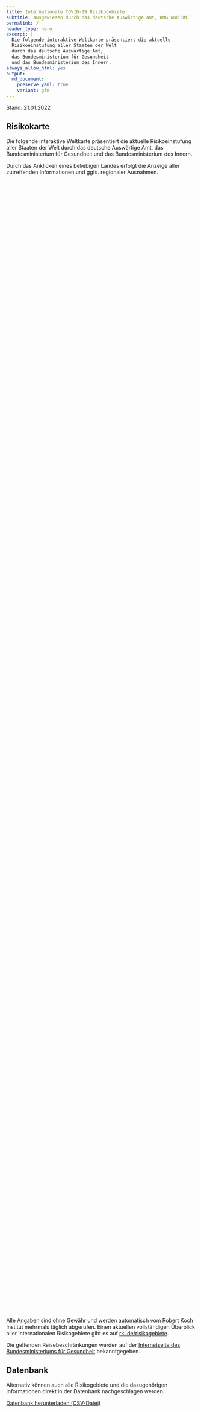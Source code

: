 ```yaml
---
title: Internationale COVID-19 Risikogebiete
subtitle: ausgewiesen durch das deutsche Auswärtige Amt, BMG und BMI
permalink: /
header_type: hero
excerpt: |
  Die folgende interaktive Weltkarte präsentiert die aktuelle
  Risikoeinstufung aller Staaten der Welt
  durch das deutsche Auswärtige Amt,
  das Bundesministerium für Gesundheit
  und das Bundesministerium des Innern.
always_allow_html: yes
output: 
  md_document:
    preserve_yaml: true
    variant: gfm
---
```


<!-- Modify _R/index_es.Rmd file instead -->

<p class="text-right font-weight-bold">

Stand: 21.01.2022

</p>

## Risikokarte

Die folgende interaktive Weltkarte präsentiert die aktuelle
Risikoeinstufung aller Staaten der Welt durch das deutsche Auswärtige
Amt, das Bundesministerium für Gesundheit und das Bundesministerium des
Innern.

<!--more-->

Durch das Anklicken eines beliebigen Landes erfolgt die Anzeige aller
zutreffenden Informationen und ggfs. regionaler Ausnahmen.

<div id="leaflet" class="leaflet html-widget" style="width:100%;height:75vh;">

</div>

<script src="https://corona-atlas.de/assets/data/locale_de.js"></script>

<script src="https://corona-atlas.de/assets/js/map.js"></script>

Alle Angaben sind ohne Gewähr und werden automatisch vom Robert Koch
Institut mehrmals täglich abgerufen. Einen aktuellen vollständigen
Überblick aller internationalen Risikogebiete gibt es auf
[rki.de/risikogebiete](https://rki.de/risikogebiete).

Die geltenden Reisebeschränkungen werden auf der [Internetseite des
Bundesministeriums für
Gesundheit](https://www.bundesgesundheitsministerium.de/coronavirus-infos-reisende)
bekanntgegeben.

## Datenbank

Alternativ können auch alle Risikogebiete und die dazugehörigen
Informationen direkt in der Datenbank nachgeschlagen werden.

<div id="reactable" class="reactable html-widget" style="width:auto;height:auto;"></div>
<script type="application/json" data-for="reactable">{"x":{"tag":{"name":"Reactable","attribs":{"data":{"Land/Region":["Afghanistan","Angola","Albanien","Andorra","Vereinigte Arabische Emirate","Argentinien","Armenien","Antigua und Barbuda","Australien","Österreich","Aserbaidschan","Burundi","Belgien","Benin","Burkina Faso","Bangladesch","Bulgarien","Bahrain","Bahamas","Bosnien und Herzegowina","Belarus","Belize","Bolivien","Brasilien","Barbados","Brunei Darussalam","Bhutan","Botsuana","Zentralafrikanische Republik","Kanada","Schweiz","Chile","China","Côte d'Ivoire","Kamerun","Kongo DR","Kongo","Kolumbien","Komoren","Cabo Verde","Costa Rica","Kuba","Zypern","Tschechische Republik","Deutschland","Dschibuti","Dominica","Dänemark","Dominikanische Republik","Algerien","Ecuador","Ägypten","Eritrea","Spanien","Estland","Äthiopien","Finnland","Fidschi","Frankreich","Mikronesien","Gabun","Vereinigtes Königreich","Georgien","Ghana","Guinea","Gambia","Guinea-Bissau","Äquatorialguinea","Griechenland","Grenada","Guatemala","Guyana","Hongkong","Honduras","Kroatien","Haiti","Ungarn","Indonesien","Indien","Irland","Iran","Irak","Island","Israel","Italien","Jamaika","Jordanien","Japan","Kasachstan","Kenia","Kirgisistan","Kambodscha","Kiribati","St. Kitts und Nevis","Südkorea","Kuwait","Laos","Libanon","Liberia","Libyen","St. Lucia","Liechtenstein","Sri Lanka","Lesotho","Litauen","Luxemburg","Lettland","Marokko","Monaco","Moldau","Madagaskar","Malediven","Mexiko","Marshallinseln","Nordmazedonien","Mali","Malta","Myanmar","Montenegro","Mongolei","Mosambik","Mauretanien","Mauritius","Malawi","Malaysia","Namibia","Niger","Nigeria","Nicaragua","Niue","Niederlande","Norwegen","Nepal","Nauru","Neuseeland","Oman","Pakistan","Panama","Peru","Philippinen","Palau","Papua-Neuguinea","Polen","Korea (Demokratische Volksrepublik)","Portugal","Paraguay","Katar","Rumänien","Russische Föderation","Ruanda","Saudi-Arabien","Sudan","Senegal","Singapur","Salomoninseln","Sierra Leone","El Salvador","San Marino","Somalia","Serbien","Südsudan","São Tomé und Príncipe","Surinam","Slowakei","Slowenien","Schweden","Eswatini","Seychellen","Syrische Arabische Republik","Tschad","Togo","Thailand","Tadschikistan","Turkmenistan","Timor Leste","Tonga","Trinidad und Tobago","Tunesien","Türkei","Tuvalu","Tansania","Uganda","Ukraine","Uruguay","Vereinigte Staaten","Usbekistan","Vatikanstadt","St. Vincent und die Grenadinen","Venezuela","Vietnam","Vanuatu","Samoa","Kosovo","Jemen","Südafrika","Sambia","Simbabwe"],"Risikoeinstufung":["Kein Risikogebiet","Hochrisikogebiet","Hochrisikogebiet","Hochrisikogebiet","Hochrisikogebiet","Hochrisikogebiet","Kein Risikogebiet","Hochrisikogebiet","Hochrisikogebiet","Hochrisikogebiet","Kein Risikogebiet","Hochrisikogebiet","Hochrisikogebiet","Hochrisikogebiet","Hochrisikogebiet","Kein Risikogebiet","Hochrisikogebiet","Hochrisikogebiet","Hochrisikogebiet","Hochrisikogebiet","Hochrisikogebiet","Hochrisikogebiet","Hochrisikogebiet","Hochrisikogebiet","Hochrisikogebiet","Kein Risikogebiet","Hochrisikogebiet","Hochrisikogebiet","Hochrisikogebiet","Hochrisikogebiet","Hochrisikogebiet","Hochrisikogebiet","Kein Risikogebiet","Hochrisikogebiet","Hochrisikogebiet","Kein Risikogebiet","Hochrisikogebiet","Hochrisikogebiet","Hochrisikogebiet","Hochrisikogebiet","Hochrisikogebiet","Kein Risikogebiet","Hochrisikogebiet","Hochrisikogebiet",null,"Hochrisikogebiet","Hochrisikogebiet","Hochrisikogebiet","Hochrisikogebiet","Hochrisikogebiet","Hochrisikogebiet","Hochrisikogebiet","Hochrisikogebiet","Hochrisikogebiet","Hochrisikogebiet","Hochrisikogebiet","Hochrisikogebiet","Hochrisikogebiet","Hochrisikogebiet","Kein Risikogebiet","Hochrisikogebiet","Hochrisikogebiet","Hochrisikogebiet","Hochrisikogebiet","Hochrisikogebiet","Hochrisikogebiet","Hochrisikogebiet","Hochrisikogebiet","Hochrisikogebiet","Hochrisikogebiet","Kein Risikogebiet","Hochrisikogebiet","Kein Risikogebiet","Kein Risikogebiet","Hochrisikogebiet","Hochrisikogebiet","Hochrisikogebiet","Kein Risikogebiet","Hochrisikogebiet","Hochrisikogebiet","Kein Risikogebiet","Kein Risikogebiet","Hochrisikogebiet","Hochrisikogebiet","Hochrisikogebiet","Hochrisikogebiet","Hochrisikogebiet","Hochrisikogebiet","Hochrisikogebiet","Hochrisikogebiet","Kein Risikogebiet","Kein Risikogebiet","Kein Risikogebiet","Hochrisikogebiet","Kein Risikogebiet","Hochrisikogebiet","Hochrisikogebiet","Hochrisikogebiet","Hochrisikogebiet","Hochrisikogebiet","Hochrisikogebiet","Hochrisikogebiet","Kein Risikogebiet","Hochrisikogebiet","Hochrisikogebiet","Hochrisikogebiet","Hochrisikogebiet","Hochrisikogebiet","Hochrisikogebiet","Hochrisikogebiet","Hochrisikogebiet","Hochrisikogebiet","Hochrisikogebiet","Kein Risikogebiet","Hochrisikogebiet","Hochrisikogebiet","Hochrisikogebiet","Kein Risikogebiet","Hochrisikogebiet","Hochrisikogebiet","Hochrisikogebiet","Hochrisikogebiet","Kein Risikogebiet","Hochrisikogebiet","Kein Risikogebiet","Hochrisikogebiet","Hochrisikogebiet","Hochrisikogebiet","Kein Risikogebiet","Kein Risikogebiet","Hochrisikogebiet","Hochrisikogebiet","Hochrisikogebiet","Kein Risikogebiet","Kein Risikogebiet","Kein Risikogebiet","Kein Risikogebiet","Hochrisikogebiet","Hochrisikogebiet","Hochrisikogebiet","Kein Risikogebiet","Hochrisikogebiet","Hochrisikogebiet","Hochrisikogebiet","Hochrisikogebiet","Hochrisikogebiet","Hochrisikogebiet","Hochrisikogebiet","Hochrisikogebiet","Hochrisikogebiet","Hochrisikogebiet","Hochrisikogebiet","Hochrisikogebiet","Kein Risikogebiet","Kein Risikogebiet","Hochrisikogebiet","Kein Risikogebiet","Hochrisikogebiet","Hochrisikogebiet","Hochrisikogebiet","Hochrisikogebiet","Hochrisikogebiet","Hochrisikogebiet","Hochrisikogebiet","Hochrisikogebiet","Hochrisikogebiet","Hochrisikogebiet","Hochrisikogebiet","Hochrisikogebiet","Hochrisikogebiet","Hochrisikogebiet","Kein Risikogebiet","Hochrisikogebiet","Hochrisikogebiet","Kein Risikogebiet","Kein Risikogebiet","Hochrisikogebiet","Hochrisikogebiet","Hochrisikogebiet","Kein Risikogebiet","Hochrisikogebiet","Hochrisikogebiet","Kein Risikogebiet","Hochrisikogebiet","Hochrisikogebiet","Hochrisikogebiet","Kein Risikogebiet","Hochrisikogebiet","Hochrisikogebiet","Hochrisikogebiet","Kein Risikogebiet","Kein Risikogebiet","Hochrisikogebiet","Hochrisikogebiet","Hochrisikogebiet","Hochrisikogebiet","Hochrisikogebiet"],"Details":[null,"Hochrisikogebiet seit 9. Januar 2022","Hochrisikogebiet seit 16. Januar 2022","Hochrisikogebiet seit 19. Dezember 2021","Hochrisikogebiet seit 9. Januar 2022","Hochrisikogebiet seit 9. Januar 2022",null,"Hochrisikogebiet seit 16. Januar 2022","Hochrisikogebiet seit 9. Januar 2022","mit Ausnahme der Gemeinden Mittelberg und Jungholz und dem Rißtal im Gemeindegebiet von Vomp und Eben am Achensee (Hochrisikogebiet seit 16. Januar 2022)",null,"Hochrisikogebiet seit 26. September 2021","Hochrisikogebiet seit 21. November 2021","Hochrisikogebiet seit 16. Januar 2022","Hochrisikogebiet seit 16. Januar 2022",null,"Hochrisikogebiet seit 16. Januar 2022","Hochrisikogebiet seit 9. Januar 2022","Hochrisikogebiet seit 9. Januar 2022","Hochrisikogebiet seit 16. Januar 2022","Hochrisikogebiet seit 3. Oktober 2021","Hochrisikogebiet seit 9. Januar 2022","der Plurinationale Staat (Hochrisikogebiet seit 9. Januar 2022)","Hochrisikogebiet seit 23. Januar 2022","Hochrisikogebiet seit 19. September 2021",null,"Hochrisikogebiet seit 23. Januar 2022","Hochrisikogebiet seit 4. Januar 2022","Hochrisikogebiet seit 16. Januar 2022","Hochrisikogebiet seit 1. Januar 2022","Hochrisikogebiet seit 5. Dezember 2021","Hochrisikogebiet seit 23. Januar 2022",null,"Hochrisikogebiet seit 9. Januar 2022","Hochrisikogebiet seit 24. Oktober 2021",null,"Demokratische Republik (Hochrisikogebiet seit 9. Januar 2022)","Hochrisikogebiet seit 16. Januar 2022","Hochrisikogebiet seit 9. Januar 2022","Hochrisikogebiet seit 9. Januar 2022","Hochrisikogebiet seit 16. Januar 2022",null,"Hochrisikogebiet seit 25. Dezember 2021","Hochrisikogebiet seit 14. November 2021",null,"Hochrisikogebiet seit 16. Januar 2022","Hochrisikogebiet seit 22. August 2021","inklusive der Färöer und Grönland (Hochrisikogebiet seit 19. Dezember 2021)","Hochrisikogebiet seit 16. Januar 2022","Hochrisikogebiet seit 23. Januar 2022","Hochrisikogebiet seit 23. Januar 2022","Hochrisikogebiet seit 24. Januar 2021","Hochrisikogebiet seit 16. Januar 2022","inkl. der Balearen und Kanarischen Inseln (Hochrisikogebiet seit 25. Dezember 2021)","Hochrisikogebiet seit 9. Januar 2022","Hochrisikogebiet seit 26. September 2021","Hochrisikogebiet seit 25. Dezember 2021","Hochrisikogebiet seit 9. Januar 2022","(Hochrisikogebiet seit 19. Dezember 2021) und die folgenden Übersee-Departements und Überseegebiete gelten als Hochrisikogebiete: -Französisch-Guayana (Hochrisikogebiet seit 9. Januar 2022); -Guadeloupe (Hochrisikogebiet seit 9. Januar 2022); -Martinique (Hochrisikogebiet seit 9. Januar 2022); -Mayotte (Hochrisikogebiet seit 9. Januar 2022); -Réunion (Hochrisikogebiet seit 19. Dezember 2021); -St. Martin (Hochrisikogebiet seit 9. Januar 2022); -St. Barthélemy (Hochrisikogebiet seit 9. Januar 2022); -St. Pierre und Miquelon (Hochrisikogebiet seit 16. Januar 2022)",null,"Hochrisikogebiet seit 9. Januar 2022","Großbritannien und Nordirland inkl. der Isle of Man sowie aller Kanalinseln und aller britischen Überseegebiete (Hochrisikogebiet seit 4. Januar 2022)","Hochrisikogebiet seit 25. Juli 2021","Hochrisikogebiet seit 9. Januar 2022","Hochrisikogebiet seit 9. Januar 2022","Hochrisikogebiet seit 16. Januar 2022","Hochrisikogebiet seit 16. Januar 2022","Hochrisikogebiet seit 16. Januar 2022","Hochrisikogebiet seit 21. November 2021","Hochrisikogebiet seit 9. Januar 2022",null,"Hochrisikogebiet seit 16. Januar 2022",null,null,"Hochrisikogebiet seit 24. Oktober 2021","Hochrisikogebiet seit 8. August 2021","Hochrisikogebiet seit 14. November 2021",null,"Hochrisikogebiet seit 23. Januar 2022","Hochrisikogebiet seit 21. November 2021",null,null,"Hochrisikogebiet seit 9. Januar 2022","Hochrisikogebiet seit 9. Januar 2022","Hochrisikogebiet seit 1. Januar 2022","Hochrisikogebiet seit 9. Januar 2022","Hochrisikogebiet seit 5. Dezember 2021","Hochrisikogebiet seit 23. Januar 2022","Hochrisikogebiet seit 23. Januar 2022","Hochrisikogebiet seit 9. Januar 2022",null,null,null,"Hochrisikogebiet seit 16. Januar 2022",null,"Hochrisikogebiet seit 9. Januar 2022","Hochrisikogebiet seit 14. November 2021","Hochrisikogebiet seit 19. Dezember 2021","Hochrisikogebiet seit 16. Januar 2022","Hochrisikogebiet seit 18. Juli 2021","Hochrisikogebiet seit 16. Januar 2022","Hochrisikogebiet seit 5. Dezember 2021",null,"Hochrisikogebiet seit 4. Januar 2022","Hochrisikogebiet seit 3. Oktober 2021","Hochrisikogebiet seit 9. Januar 2022","Hochrisikogebiet seit 16. Januar 2022","Hochrisikogebiet seit 23. Januar 2022","Hochrisikogebiet seit 25. Dezember 2021","Republik (Hochrisikogebiet seit 23. Januar 2022)","Hochrisikogebiet seit 16. Januar 2022","Hochrisikogebiet seit 23. Januar 2022","Hochrisikogebiet seit 8. August 2021",null,"Hochrisikogebiet seit 16. Januar 2022","Hochrisikogebiet seit 9. Januar 2022","Hochrisikogebiet seit 1. Januar 2022",null,"Hochrisikogebiet seit 15. August 2021","Hochrisikogebiet seit 23. Januar 2022","Hochrisikogebiet seit 4. Januar 2022","Hochrisikogebiet seit 9. Januar 2022",null,"Hochrisikogebiet seit 4. Januar 2022",null,"Hochrisikogebiet seit 4. Januar 2022","Hochrisikogebiet seit 16. Januar 2022","Hochrisikogebiet seit 9. Januar 2022",null,null,"(Hochrisikogebiet seit 21. November 2021) und alle überseeischen Teile des Königreichs der Niederlande gelten als Hochrisikogebiete: -Aruba (Hochrisikogebiet seit 9. Januar 2022); -Bonaire (Hochrisikogebiet seit 27. Juli 2021); -Curaçao (Hochrisikogebiet seit 9. Januar 2022); -St. Eustatius (Hochrisikogebiet seit 27. Juli 2021); -Saba (Hochrisikogebiet seit 27. Juli 2021); -St. Martin (Hochrisikogebiet seit 16. Januar 2022)","Hochrisikogebiet seit 19. Dezember 2021","Hochrisikogebiet seit 23. Januar 2022",null,null,null,null,"Hochrisikogebiet seit 9. Januar 2022","Hochrisikogebiet seit 16. Januar 2022","Hochrisikogebiet seit 16. Januar 2022",null,"Hochrisikogebiet seit 8. August 2021","Hochrisikogebiet seit 5. Dezember 2021","Hochrisikogebiet seit 8. August 2021","inkl. der Azoren und Madeira (Hochrisikogebiet seit 25. Dezember 2021)","Hochrisikogebiet seit 23. Januar 2022","Hochrisikogebiet seit 9. Januar 2022","Hochrisikogebiet seit 23. Januar 2022","Hochrisikogebiet seit 7. Juli 2021","Hochrisikogebiet seit 9. Januar 2022","Hochrisikogebiet seit 23. Januar 2022","Hochrisikogebiet seit 31. Januar 2021","Hochrisikogebiet seit 16. Januar 2022",null,null,"Hochrisikogebiet seit 9. Januar 2022",null,"Hochrisikogebiet seit 1. Januar 2022","Hochrisikogebiet seit 16. Januar 2022","Hochrisikogebiet seit 16. Januar 2022","Hochrisikogebiet seit 9. Januar 2022","Hochrisikogebiet seit 16. Januar 2022","(Hochrisikogebiet seit 16. Januar 2022)","Hochrisikogebiet seit 31. Oktober 2021","Hochrisikogebiet seit 26. September 2021","Hochrisikogebiet seit 9. Januar 2022","Hochrisikogebiet seit 4. Januar 2022","Hochrisikogebiet seit 14. Februar 2021","Hochrisikogebiet seit 31. Januar 2021","Hochrisikogebiet seit 16. Januar 2022","Hochrisikogebiet seit 9. Januar 2022",null,"Hochrisikogebiet seit 8. August 2021","Hochrisikogebiet seit 8. August 2021",null,null,"Hochrisikogebiet seit 8. August 2021","Hochrisikogebiet seit 23. Januar 2022","Hochrisikogebiet seit 17. August 2021",null,"Hochrisikogebiet seit 14. März 2021","Hochrisikogebiet seit 9. Januar 2022",null,"Hochrisikogebiet seit 9. Januar 2022","von Amerika (Hochrisikogebiet seit 25. Dezember 2021)","Hochrisikogebiet seit 23. Januar 2022",null,"Hochrisikogebiet seit 16. Januar 2022","Bolivarische Republik (Hochrisikogebiet seit 19. September 2021)","Hochrisikogebiet seit 15. August 2021",null,null,"Hochrisikogebiet seit 23. Januar 2022","Hochrisikogebiet seit 10. Oktober 2021","Hochrisikogebiet seit 4. Januar 2022","Hochrisikogebiet seit 9. Januar 2022","Hochrisikogebiet seit 4. Januar 2022"]},"columns":[{"accessor":"Land/Region","name":"Land/Region","type":"character"},{"accessor":"Risikoeinstufung","name":"Risikoeinstufung","type":"character"},{"accessor":"Details","name":"Details","type":"character"}],"filterable":true,"searchable":true,"defaultPageSize":10,"showPageSizeOptions":true,"pageSizeOptions":[10,25,50,100],"paginationType":"jump","showPageInfo":true,"minRows":1,"striped":true,"dataKey":"2faa2186e63c543332d433df7f179de0","key":"2faa2186e63c543332d433df7f179de0"},"children":[]},"class":"reactR_markup"},"evals":[],"jsHooks":[]}</script>

<p class="text-center my-5">

<a href="assets/dist/db_countries_risk_de.csv" class="btn btn-primary">Datenbank
herunterladen (CSV-Datei)</a>

</p>
